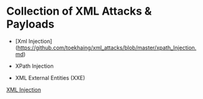 
# Collection of XML Attacks &amp; Payloads

* [Xml Injection] (https://github.com/toekhaing/xml_attacks/blob/master/xpath_Injection.md)

* XPath Injection

* XML External Entities (XXE)

[XML Injection](https://www.google.com)
